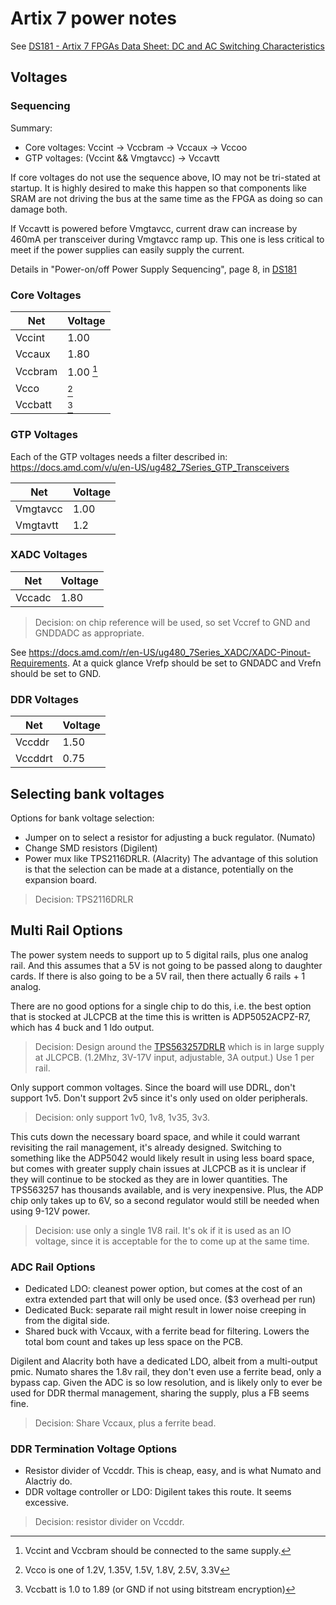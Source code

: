 # Artix 7 power notes

See [DS181 - Artix 7 FPGAs Data Sheet: DC and AC Switching Characteristics](https://docs.amd.com/v/u/en-US/ds181_Artix_7_Data_Sheet)

## Voltages

### Sequencing

Summary:

* Core voltages: Vccint -> Vccbram -> Vccaux -> Vccoo
* GTP voltages: (Vccint && Vmgtavcc) -> Vccavtt

If core voltages do not use the sequence above, IO may not be tri-stated at
startup. It is highly desired to make this happen so that components like
SRAM are not driving the bus at the same time as the FPGA as doing so
can damage both.

If Vccavtt is powered before Vmgtavcc, current draw can increase by
460mA per transceiver during Vmgtavcc ramp up. This one is less critical
to meet if the power supplies can easily supply the current.

Details in "Power-on/off Power Supply Sequencing", page 8, in [DS181](https://docs.amd.com/v/u/en-US/ds181_Artix_7_Data_Sheet)

### Core Voltages

| Net       | Voltage   |
|-----------|-----------|
| Vccint    | 1.00      |
| Vccaux    | 1.80      |
| Vccbram   | 1.00 [^1] |
| Vcco      | [^2]      |
| Vccbatt   | [^3]      |

[^1]: Vccint and Vccbram should be connected to the same supply.
[^2]: Vcco is one of 1.2V, 1.35V, 1.5V, 1.8V, 2.5V, 3.3V
[^3]: Vccbatt is 1.0 to 1.89 (or GND if not using bitstream encryption)

### GTP Voltages

Each of the GTP voltages needs a filter described in: <https://docs.amd.com/v/u/en-US/ug482_7Series_GTP_Transceivers>

| Net         | Voltage |
|-------------|---------|
| Vmgtavcc    | 1.00    |
| Vmgtavtt    | 1.2     |

### XADC Voltages

| Net         | Voltage |
|-------------|---------|
| Vccadc      | 1.80    |

> Decision: on chip reference will be used, so set Vccref to GND and GNDDADC as appropriate.

See <https://docs.amd.com/r/en-US/ug480_7Series_XADC/XADC-Pinout-Requirements>. At a quick glance
Vrefp should be set to GNDADC and Vrefn should be set to GND.

### DDR Voltages

| Net         | Voltage |
|-------------|---------|
| Vccddr      | 1.50    |
| Vccddrt     | 0.75    |

## Selecting bank voltages

Options for bank voltage selection:

* Jumper on to select a resistor for adjusting a buck regulator. (Numato)
* Change SMD resistors (Digilent)
* Power mux like TPS2116DRLR. (Alacrity) The advantage of this solution is
  that the selection can be made at a distance, potentially on the expansion
  board.

> Decision: TPS2116DRLR

## Multi Rail Options

The power system needs to support up to 5 digital rails, plus one analog
rail. And this assumes that a 5V is not going to be passed along to
daughter cards. If there is also going to be a 5V rail, then there actually
6 rails + 1 analog.

There are no good options for a single chip to do this, i.e. the best option
that is stocked at JLCPCB at the time this is written is ADP5052ACPZ-R7, which
has 4 buck and 1 ldo output.

> Decision: Design around the [TPS563257DRLR](https://jlcpcb.com/partdetail/TexasInstruments-TPS563257DRLR/C20539656)
> which is in large supply at JLCPCB.
> (1.2Mhz, 3V-17V input, adjustable, 3A output.) Use 1 per rail.

Only support common voltages. Since the board will use DDRL, don't
support 1v5. Don't support 2v5 since it's only used on older peripherals.

> Decision: only support 1v0, 1v8, 1v35, 3v3.

This cuts down the necessary board space, and while it could warrant
revisiting the rail management, it's already designed. Switching to something
like the ADP5042 would likely result in using less board space, but
comes with greater supply chain issues at JLCPCB as it is unclear
if they will continue to be stocked as they are in lower quantities.
The TPS563257 has thousands available, and is very inexpensive. Plus,
the ADP chip only takes up to 6V, so a second regulator would still
be needed when using 9-12V power.

> Decision: use only a single 1V8 rail. It's ok if it is used as an IO
> voltage, since it is acceptable for the to come up at the same time.

### ADC Rail Options

* Dedicated LDO: cleanest power option, but comes at the cost of an
  extra extended part that will only be used once. ($3 overhead per run)
* Dedicated Buck: separate rail might result in lower noise creeping in from
  the digital side.
* Shared buck with Vccaux, with a ferrite bead for filtering. Lowers the total
  bom count and takes up less space on the PCB.

Digilent and Alacrity both have a dedicated LDO, albeit from a multi-output
pmic. Numato shares the 1.8v rail, they don't even use a ferrite bead, only a
bypass cap. Given the ADC is so low resolution, and is likely only to ever
be used for DDR thermal management, sharing the supply, plus a FB seems fine.

> Decision: Share Vccaux, plus a ferrite bead.

### DDR Termination Voltage Options

* Resistor divider of Vccddr. This is cheap, easy, and is what
  Numato and Alactriy do.
* DDR voltage controller or LDO: Digilent takes this route. It seems excessive.

> Decision: resistor divider on Vccddr.

